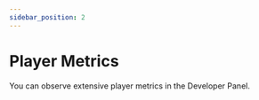 ```yaml
---
sidebar_position: 2
---
```


# Player Metrics

You can observe extensive player metrics in the Developer Panel.
